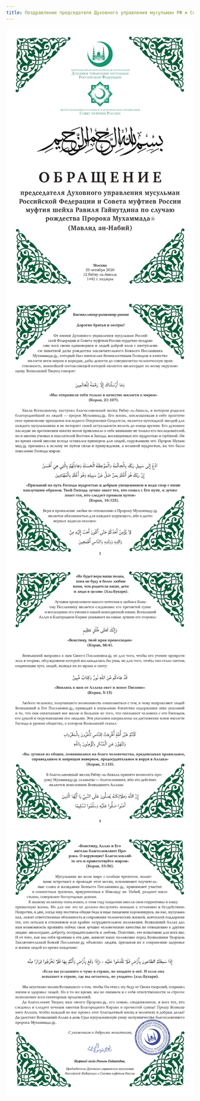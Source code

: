 ```yaml
---
title: Поздравление председателя Духовного управления мусульман РФ и Совета муфтиев России муфтия шейха Равиля Гайнутдина по случаю наступления Мавлид ан-Набий
---
```


![maulid2020](./mavlid-2020_page-0001.jpg)
![maulid2020](./mavlid-2020_page-0002.jpg)
![maulid2020](./mavlid-2020_page-0003.jpg)
![maulid2020](./mavlid-2020_page-0004.jpg)
